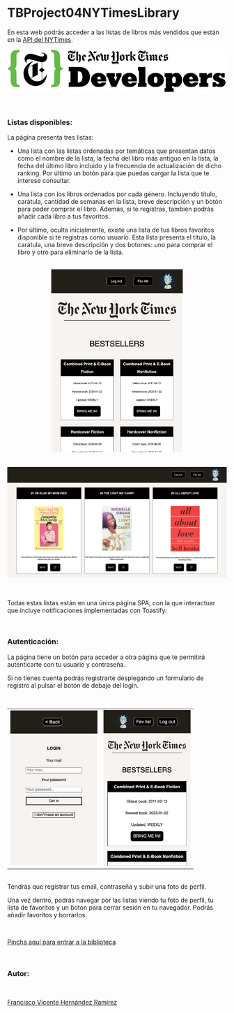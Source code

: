 # TBProject04NYTimesLibrary

En esta web podrás acceder a las listas de libros más vendidos que están en la [API del NYTimes](https://developer.nytimes.com/apis).


![NYT_logo](./assets/nyt.svg)

<br>

### **Listas disponibles:**

La página presenta tres listas:

- Una lista con las listas ordenadas por temáticas que presentan datos como el nombre de la lista, la fecha del libro más antiguo en la lista, la fecha del último libro incluido y la frecuencia de actualización de dicho ranking. Por último un botón para que puedas cargar la lista que te interese consultar.

- Una lista con los libros ordenados por cada género. Incluyendo título, carátula, cantidad de semanas en la lista, breve descripción y un botón para poder comprar el libro. Además, si te registras, también podrás añadir cada libro a tus favoritos.

- Por último, oculta inicialmente, existe una lista de tus libros favoritos disponible si te registras como usuario. Esta lista presenta el título, la carátula, una breve descripción y dos botones: uno para comprar el libro y otro para eliminarlo de la lista.

<br>

<div align="center">
  <img src="./assets/mainlist.png" style="width:60%; height:auto;">
</div>

<br>


![NYT_logo](./assets/favlist.png)


<br>




Todas estas listas están en una única página SPA, con la que interactuar que incluye notificaciones implementadas con Toastify.

<br>

### **Autenticación:**

La página tiene un botón para acceder a otra página que te permitirá autenticarte con tu usuario y contraseña.

Si no tienes cuenta podrás registrarte desplegando un formulario de registro al pulsar el botón de debajo del login.

<br>

<div align="center">
<table>
  <tr>
    <td>
<img src="./assets/nytmobilefirst2.png" style="width:200px; height:auto;">
</td>
    <td>
        <img src="./assets/nytmobilefirst.png" style="width:200px; height:auto;">
    </td>
  </tr>
</table>
</div>

<br>
Tendrás que registrar tus email, contraseña y subir una foto de perfil.

Una vez dentro, podrás navegar por las listas viendo tu foto de perfil, tu lista de favoritos y un botón para cerrar sesión en tu navegador. Podrás añadir favoritos y borrarlos.

<br>

[Pincha aquí para entrar a la biblioteca](https://francsy.github.io/TBProject04NYTimesLibrary/)

<br>

### **Autor:**

<br>

[Francisco Vicente Hernández Ramírez](https://github.com/Francsy)